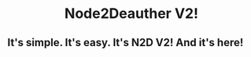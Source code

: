 <h1 align="center">Node2Deauther V2!</h1>
<h2> It's simple. It's easy. It's N2D V2! And it's here! </h2>
